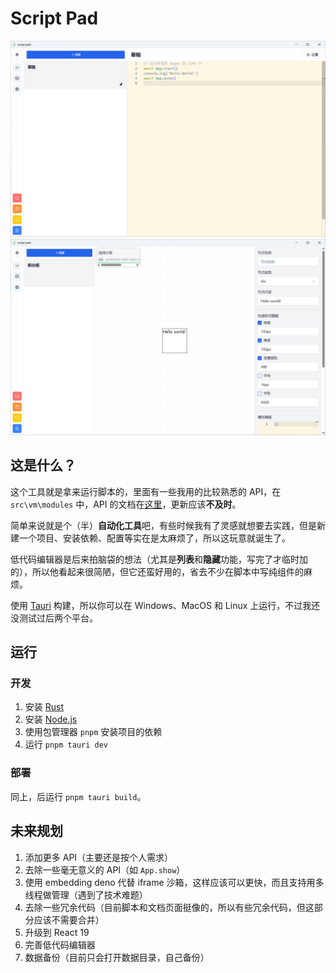 # Script Pad

![screenshot1](./assets/20240705154421.png)
![screenshot2](./assets/20240705154529.png)

## 这是什么？
这个工具就是拿来运行脚本的，里面有一些我用的比较熟悉的 API，在 `src\vm\modules` 中，API 的文档在[这里](https://erioifpud.github.io/script-pad-docs/)，更新应该**不及时**。

简单来说就是个（半）**自动化工具**吧，有些时候我有了灵感就想要去实践，但是新建一个项目、安装依赖、配置等实在是太麻烦了，所以这玩意就诞生了。

低代码编辑器是后来拍脑袋的想法（尤其是**列表**和**隐藏**功能，写完了才临时加的），所以他看起来很简陋，但它还蛮好用的，省去不少在脚本中写纯组件的麻烦。

使用 [Tauri](https://tauri.app/) 构建，所以你可以在 Windows、MacOS 和 Linux 上运行，不过我还没测试过后两个平台。

## 运行
### 开发
1. 安装 [Rust](https://www.rust-lang.org/zh-CN/install)
2. 安装 [Node.js](https://nodejs.org/zh-cn/download/)
3. 使用包管理器 `pnpm` 安装项目的依赖
4. 运行 `pnpm tauri dev`

### 部署
同上，后运行 `pnpm tauri build`。

## 未来规划
1. 添加更多 API（主要还是按个人需求）
2. 去除一些毫无意义的 API（如 `App.show`）
3. 使用 embedding deno 代替 iframe 沙箱，这样应该可以更快，而且支持用多线程做管理（遇到了技术难题）
4. 去除一些冗余代码（目前脚本和文档页面挺像的，所以有些冗余代码，但这部分应该不需要合并）
5. 升级到 React 19
6. 完善低代码编辑器
7. 数据备份（目前只会打开数据目录，自己备份）